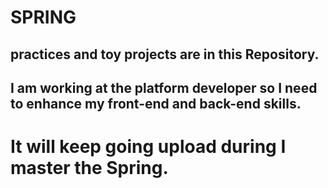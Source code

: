 # SPRING

## practices and toy projects are in this Repository.

## I am working at the platform developer so I need to enhance my front-end and back-end skills.

# It will keep going upload during I master the Spring.
